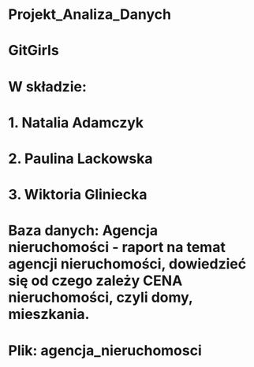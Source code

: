 # Projekt_Analiza_Danych
# GitGirls 
# W składzie: 
# 1. Natalia Adamczyk 
# 2. Paulina Lackowska
# 3. Wiktoria Gliniecka
# Baza danych: Agencja nieruchomości - raport na temat agencji nieruchomości, dowiedzieć się od czego zależy CENA nieruchomości, czyli domy, mieszkania. 
# Plik: agencja_nieruchomosci
